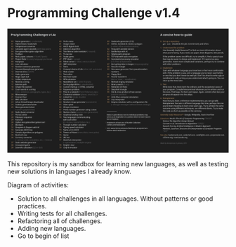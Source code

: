 # Programming Challenge v1.4

![Programming Challenge](https://raw.githubusercontent.com/Agrendalath/Programming-Challenges-v1.4/master/challenges.jpg)

This repository is my sandbox for learning new languages, as well as testing new solutions in languages I already know.

Diagram of activities:
- Solution to all challenges in all languages. Without patterns or good practices.
- Writing tests for all challenges.
- Refactoring all of challenges.
- Adding new languages.
- Go to begin of list